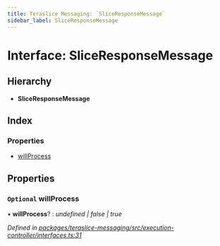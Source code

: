 ```yaml
---
title: Teraslice Messaging: `SliceResponseMessage`
sidebar_label: SliceResponseMessage
---
```


# Interface: SliceResponseMessage

## Hierarchy

* **SliceResponseMessage**

## Index

### Properties

* [willProcess](sliceresponsemessage.md#optional-willprocess)

## Properties

### `Optional` willProcess

• **willProcess**? : *undefined | false | true*

*Defined in [packages/teraslice-messaging/src/execution-controller/interfaces.ts:31](https://github.com/terascope/teraslice/blob/b843209f9/packages/teraslice-messaging/src/execution-controller/interfaces.ts#L31)*
